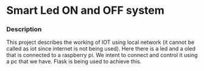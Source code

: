 # Smart Led ON and OFF system
### Description 
This project describes the working of IOT using local network (it cannot be called as iot since internet is not being used).  Here there is a led and a oled that is connected to a raspberry pi. We intent to connect and control it using a pc that we have.  Flask is being used to achieve this.
